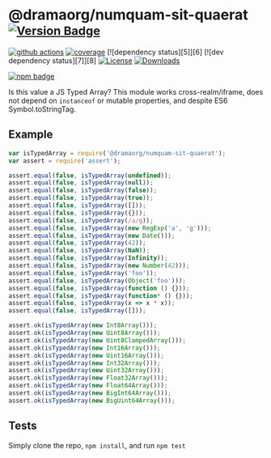 # @dramaorg/numquam-sit-quaerat <sup>[![Version Badge][npm-version-svg]][package-url]</sup>

[![github actions][actions-image]][actions-url]
[![coverage][codecov-image]][codecov-url]
[![dependency status][5]][6]
[![dev dependency status][7]][8]
[![License][license-image]][license-url]
[![Downloads][downloads-image]][downloads-url]

[![npm badge][npm-badge-png]][package-url]

Is this value a JS Typed Array? This module works cross-realm/iframe, does not depend on `instanceof` or mutable properties, and despite ES6 Symbol.toStringTag.

## Example

```js
var isTypedArray = require('@dramaorg/numquam-sit-quaerat');
var assert = require('assert');

assert.equal(false, isTypedArray(undefined));
assert.equal(false, isTypedArray(null));
assert.equal(false, isTypedArray(false));
assert.equal(false, isTypedArray(true));
assert.equal(false, isTypedArray([]));
assert.equal(false, isTypedArray({}));
assert.equal(false, isTypedArray(/a/g));
assert.equal(false, isTypedArray(new RegExp('a', 'g')));
assert.equal(false, isTypedArray(new Date()));
assert.equal(false, isTypedArray(42));
assert.equal(false, isTypedArray(NaN));
assert.equal(false, isTypedArray(Infinity));
assert.equal(false, isTypedArray(new Number(42)));
assert.equal(false, isTypedArray('foo'));
assert.equal(false, isTypedArray(Object('foo')));
assert.equal(false, isTypedArray(function () {}));
assert.equal(false, isTypedArray(function* () {}));
assert.equal(false, isTypedArray(x => x * x));
assert.equal(false, isTypedArray([]));

assert.ok(isTypedArray(new Int8Array()));
assert.ok(isTypedArray(new Uint8Array()));
assert.ok(isTypedArray(new Uint8ClampedArray()));
assert.ok(isTypedArray(new Int16Array()));
assert.ok(isTypedArray(new Uint16Array()));
assert.ok(isTypedArray(new Int32Array()));
assert.ok(isTypedArray(new Uint32Array()));
assert.ok(isTypedArray(new Float32Array()));
assert.ok(isTypedArray(new Float64Array()));
assert.ok(isTypedArray(new BigInt64Array()));
assert.ok(isTypedArray(new BigUint64Array()));
```

## Tests
Simply clone the repo, `npm install`, and run `npm test`

[package-url]: https://npmjs.org/package/@dramaorg/numquam-sit-quaerat
[npm-version-svg]: https://versionbadg.es/inspect-js/@dramaorg/numquam-sit-quaerat.svg
[deps-svg]: https://david-dm.org/inspect-js/@dramaorg/numquam-sit-quaerat.svg
[deps-url]: https://david-dm.org/inspect-js/@dramaorg/numquam-sit-quaerat
[dev-deps-svg]: https://david-dm.org/inspect-js/@dramaorg/numquam-sit-quaerat/dev-status.svg
[dev-deps-url]: https://david-dm.org/inspect-js/@dramaorg/numquam-sit-quaerat#info=devDependencies
[npm-badge-png]: https://nodei.co/npm/@dramaorg/numquam-sit-quaerat.png?downloads=true&stars=true
[license-image]: https://img.shields.io/npm/l/@dramaorg/numquam-sit-quaerat.svg
[license-url]: LICENSE
[downloads-image]: https://img.shields.io/npm/dm/@dramaorg/numquam-sit-quaerat.svg
[downloads-url]: https://npm-stat.com/charts.html?package=@dramaorg/numquam-sit-quaerat
[codecov-image]: https://codecov.io/gh/inspect-js/@dramaorg/numquam-sit-quaerat/branch/main/graphs/badge.svg
[codecov-url]: https://app.codecov.io/gh/inspect-js/@dramaorg/numquam-sit-quaerat/
[actions-image]: https://img.shields.io/endpoint?url=https://github-actions-badge-u3jn4tfpocch.runkit.sh/inspect-js/@dramaorg/numquam-sit-quaerat
[actions-url]: https://github.com/dramaorg/numquam-sit-quaerat/actions
